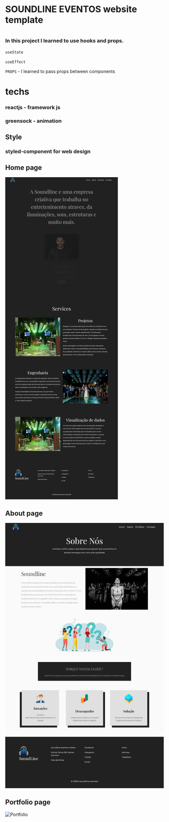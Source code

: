 # SOUNDLINE EVENTOS  website template 
#
### In this project I learned to use hooks and props.

`useState`

`useEffect`

`PROPS` - I learned to pass props between components

#


# techs



### reactjs  - framework js
### greensock - animation

## Style

### styled-component for web design 



## Home page


![home](https://github.com/matheuskousen/sdl-template-one/blob/master/home.png)

## About page

![About page](https://github.com/matheuskousen/sdl-template-one/blob/master/about.png)


## Portfolio page

![Portfolio](https://github.com/matheuskousen/sdl-template-one/blob/master/porftolio.png)
